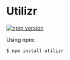 # Utilizr

[![npm version](https://badge.fury.io/js/utilizr.svg)](https://badge.fury.io/js/utilizr)

Using npm:

```bash
$ npm install utilizr
```
